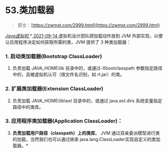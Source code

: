 <!--yml
category: 未分类
date: 0001-01-01 00:00:00
--->

# 53.类加载器

> 原文：[https://zwmst.com/2999.html](https://zwmst.com/2999.html)

   [ *Java虚拟机* ](https://zwmst.com/java%e8%99%9a%e6%8b%9f%e6%9c%ba)*[ <time datetime="2021-09-14T23:32:45+08:00"> 2021-09-14 </time> ](https://zwmst.com/2999.html)  虚拟机设计团队把加载动作放到 JVM 外部实现，以便让应用程序决定如何获取所需的类，JVM 提供了 3 种类加载器：

### 1\. 启动类加载器(Bootstrap ClassLoader)

1.  负责加载 JAVA_HOME\lib 目录中的，或通过-Xbootclasspath 参数指定路径中的，且被虚拟机认可（按文件名识别，如 rt.jar）的类。

### 2\. 扩展类加载器(Extension ClassLoader)

2.  负责加载 JAVA_HOME\lib\ext 目录中的，或通过 java.ext.dirs 系统变量指定路径中的类库。

### 3\. 应用程序类加载器(Application ClassLoader)：

3.  **负责加载用户路径（classpath）上的类库**。
    JVM 通过双亲委派模型进行类的加载，当然我们也可以通过继承 java.lang.ClassLoader实现自定义的类加载器。*